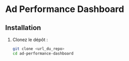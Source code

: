 # Ad Performance Dashboard

## Installation

1. Clonez le dépôt :
   ```bash
   git clone <url_du_repo>
   cd ad-performance-dashboard
